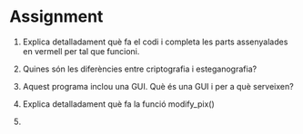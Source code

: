 # Assignment

1. Explica detalladament què fa el codi i completa les parts assenyalades en vermell
per tal que funcioni.

2. Quines són les diferències entre criptografia i esteganografia?

3. Aquest programa inclou una GUI. Què és una GUI i per a què serveixen?

4. Explica detalladament què fa la funció modify_pix()

5. 